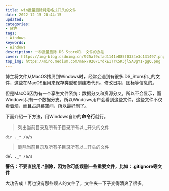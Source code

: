 ```yaml
---
title: win批量删除特定格式开头的文件
date: 2022-12-15 20:44:15
updated:
categories: 
- 软件
tags: 
- Windows
keywords:
- Windows
description: 一种批量删除.DS_Store和._文件的办法
cover: https://img-blog.csdnimg.cn/925af9cfad1141e885f0334e3c131497.png?x-oss-process=image/resize,m_fixed,h_224,w_224
top_img: https://miro.medium.com/max/920/1*dkE1TrK5K3jlSA0gY1-ggQ.png
---
```


博主将文件从MacOS拷贝到Windows时，经常会遇到有很多.DS_Store和.\_的文件，这些在MacOS里用来保存类型和创建者代码、修改日期、图标等信息的。

但是MacOS因为有一个孪生文件系统：数据分叉和资源分叉，所以不会显示，而Windows只有一个数据分支。所以Windows用户会看到这些文件，这些文件不仅看着烦，而且占屏幕空间，所以最好删了。

下面介绍一下方法，用Windows自带的**命令行**就行。

> 列出当前目录及所有子目录所有以._开头的文件

```shell
dir ._* /a/s
```

> 删除当前目录及所有子目录所有以._开头的文件

```shell
del ._* /a/s
```

**警告：不要直接用.\*删除，因为你可能误删一些重要文件，比如：.gitignore等文件**

大功告成！再也没有那些烦人的文件了，文件夹一下子变得清爽了很多。
